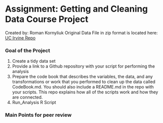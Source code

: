 # Assignment: Getting and Cleaning Data Course Project

Created by: Roman Kornyliuk
Original Data File in zip format is located here: [UC Irvine Repo](https://d396qusza40orc.cloudfront.net/getdata%2Fprojectfiles%2FUCI%20HAR%20Dataset.zip "Clicking will download the data")

### Goal of the Project

1. Create a tidy data set 
2. Provide a link to a Github repository with your script for performing the analysis 
3. Prepare the code book that describes the variables, the data, and any transformations or work that you performed to clean up the data called CodeBook.md. You should also include a README.md in the repo with your scripts. This repo explains how all of the scripts work and how they are connected.
4. Run_Analysis R Script

### Main Points for peer review
